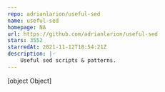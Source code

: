 ```yaml
---
repo: adrianlarion/useful-sed
name: useful-sed
homepage: NA
url: https://github.com/adrianlarion/useful-sed
stars: 3552
starredAt: 2021-11-12T18:54:21Z
description: |-
    Useful sed scripts & patterns. 
---
```


[object Object]
